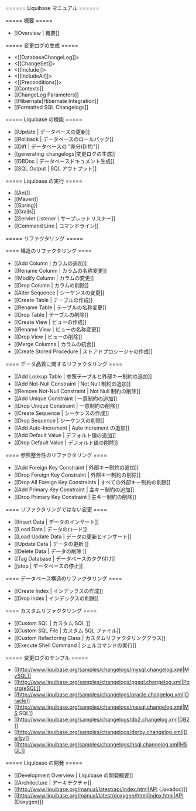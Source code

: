 ====== Liquibase マニュアル ======



===== 概要 =====
  * [[Overview | 概要]]


===== 変更ログの生成 =====
  * <[[DatabaseChangeLog]]>
  * <[[ChangeSet]]>
  * <[[Include]]>
  * <[[IncludeAll]]>
  * <[[Preconditions]]>
  * [[Contexts]]
  * [[ChangeLog Parameters]]
  * [[Hibernate|Hibernate Integration]]
  * [[Formatted SQL Changelogs]]



===== Liquibase の機能 =====
  * [[Update | データベースの更新]]
  * [[Rollback | データベースのロールバック]]
  * [[Diff | データベースの "差分(Diff)"]]
  * [[generating_changelogs|変更ログの生成]]
  * [[DBDoc | データベースドキュメント生成]]
  * [[SQL Output | SQL アウトプット]]

===== Liquibase の実行 =====
  * [[Ant]]
  * [[Maven]]
  * [[Spring]]
  * [[Grails]]
  * [[Servlet Listener | サーブレットリスナー]]
  * [[Command Line | コマンドライン]]


===== リファクタリング =====


==== 構造のリファクタリング ====
  * [[Add Column | カラムの追加]]
  * [[Rename Column | カラムの名称変更]]
  * [[Modify Column | カラムの変更]]
  * [[Drop Column | カラムの削除]]
  * [[Alter Sequence | シーケンスの変更]]
  * [[Create Table | テーブルの作成]]
  * [[Rename Table | テーブルの名称変更]]
  * [[Drop Table | テーブルの削除]]
  * [[Create View | ビューの作成]]
  * [[Rename View | ビューの名称変更]]
  * [[Drop View | ビューの削除]]
  * [[Merge Columns | カラムの統合]]
  * [[Create Stored Procedure | ストアドプロシージャの作成]]




==== データ品質に関するリファクタリング ====
  * [[Add Lookup Table | 参照テーブルと外部キー制約の追加]]
  * [[Add Not-Null Constraint | Not Null 制約の追加]]
  * [[Remove Not-Null Constraint | Not Null 制約の削除]]
  * [[Add Unique Constraint | 一意制約の追加]]
  * [[Drop Unique Constraint | 一意制約の削除]]
  * [[Create Sequence | シーケンスの作成]]
  * [[Drop Sequence | シーケンスの削除]]
  * [[Add Auto-Increment | Auto increment の追加]]
  * [[Add Default Value | デフォルト値の追加]]
  * [[Drop Default Value | デフォルト値の削除]]


==== 参照整合性のリファクタリング ====
  * [[Add Foreign Key Constraint | 外部キー制約の追加]]
  * [[Drop Foreign Key Constraint | 外部キー制約の削除]]
  * [[Drop All Foreign Key Constraints | すべての外部キー制約の削除]]
  * [[Add Primary Key Constraint | 主キー制約の追加]]
  * [[Drop Primary Key Constraint | 主キー制約の削除]]



==== リファクタリングではない変更 ====
  * [[Insert Data | データのインサート]]
  * [[Load Data | データのロード]]
  * [[Load Update Data | データの更新とインサート]]
  * [[Update Data | データの更新 ]]
  * [[Delete Data | データの削除 ]]
  * [[Tag Database | データベースのタグ付け]]
  * [[stop | データベースの停止]]


==== データベース構造のリファクタリング ====
  * [[Create Index | インデックスの作成]]
  * [[Drop Index | インデックスの削除]]


==== カスタムリファクタリング ====
  * [[Custom SQL | カスタム SQL ]]
  * [[Custom SQL File | カスタム SQL ファイル]]
  * [[Custom Refactoring Class | カスタムリファクタリングクラス]]
  * [[Execute Shell Command | シェルコマンドの実行]]



===== 変更ログのサンプル =====
  * [[http://www.liquibase.org/samples/changelogs/mysql.changelog.xml|MySQL]]
  * [[http://www.liquibase.org/samples/changelogs/pgsql.changelog.xml|PostgreSQL]]
  * [[http://www.liquibase.org/samples/changelogs/oracle.changelog.xml|Oracle]]
  * [[http://www.liquibase.org/samples/changelogs/mssql.changelog.xml|MS SQL]]
  * [[http://www.liquibase.org/samples/changelogs/db2.changelog.xml|DB2]]
  * [[http://www.liquibase.org/samples/changelogs/derby.changelog.xml|Derby]]
  * [[http://www.liquibase.org/samples/changelogs/hsql.changelog.xml|HSQL]]


===== Liquibase の開発 =====
  * [[Development Overview | Liquibase の開発概要]]
  * [[Architecture | アーキテクチャ]]
  * [[http://www.liquibase.org/manual/latest/api/index.html|API (Javadoc)]]
  * [[http://www.liquibase.org/manual/latest/doxygen/html/index.html|API (Doxygen)]]